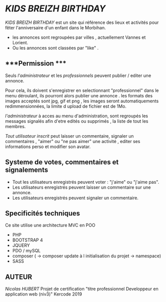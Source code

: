 ***KIDS BREIZH BIRTHDAY***
=========================

*KIDS BREIZH BIRTHDAY* est un site qui référence des lieux et activités pour fêter l'anniversaire d'un enfant dans le Morbihan.


* les annonces sont regroupées par villes , actuellement Vannes et Lorient.
* Ou les annonces sont classées par "like" .


***Permission ***
---------------------

Seuls *l'administrateur* et les *professionnels* peuvent publier / editer une annonce.

Pour cela, ils doivent s'enregistrer en selectionnant "professionnel" dans le menu déroulant, ils pourront alors
publier une annonce .
les formats des images acceptés sont jpg, gif et png , les images seront automatiquements redimmensionnées, 
la limite d upload de fichier est de 1Mo.



*l'administrateur* à acces au menu d'administration, sont regroupés les messages signalés afin d'etre edités ou supprimés , la liste de tout les membres.

*Tout utilisateur inscrit* peut laisser un commentaire, signaler un commentaires , "aimer" ou "ne pas aimer" une activité , editer ses informations perso et modifier son avatar.


**Systeme de votes, commentaires et signalements**
-----------------------------------------------
* Tout les utilisateurs enregistrés peuvent voter : "j'aime" ou "j'aime pas".
* Les utilisateurs enregistrés peuvent laisser un commentaire sur une annonce.
* Les utilisateurs enregistrés peuvent signaler un commentaire.



**Specificités techniques**
-------------------------

Ce site utilise une architecture MVC en POO 

* PHP
* BOOTSTRAP 4
* JQUERY
* PDO / mySQL
* composer ( -> composer update à l initialisation du projet -> namespace)
* SASS

**AUTEUR** 
---------

*Nicolas HUBERT* Projet de certification "titre professionnel Developpeur en application web (niv3)" Kercode 2019

